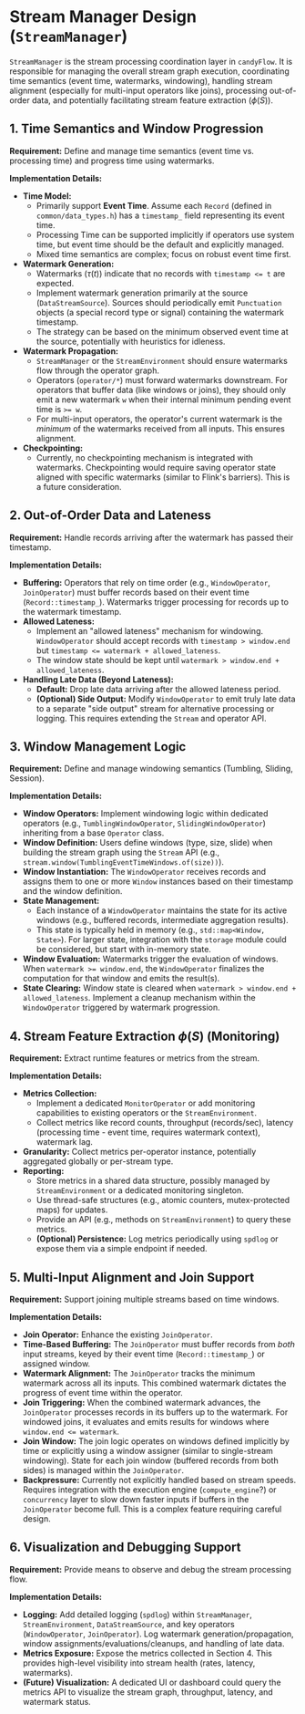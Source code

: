 # Stream Manager Design (`StreamManager`)

`StreamManager` is the stream processing coordination layer in `candyFlow`. It is responsible for managing the overall stream graph execution, coordinating time semantics (event time, watermarks, windowing), handling stream alignment (especially for multi-input operators like joins), processing out-of-order data, and potentially facilitating stream feature extraction ($\phi(S)$).

## 1. Time Semantics and Window Progression

**Requirement:** Define and manage time semantics (event time vs. processing time) and progress time using watermarks.

**Implementation Details:**

*   **Time Model:**
    *   Primarily support **Event Time**. Assume each `Record` (defined in `common/data_types.h`) has a `timestamp_` field representing its event time.
    *   Processing Time can be supported implicitly if operators use system time, but event time should be the default and explicitly managed.
    *   Mixed time semantics are complex; focus on robust event time first.
*   **Watermark Generation:**
    *   Watermarks ($\tau(t)$) indicate that no records with `timestamp <= t` are expected.
    *   Implement watermark generation primarily at the source (`DataStreamSource`). Sources should periodically emit `Punctuation` objects (a special record type or signal) containing the watermark timestamp.
    *   The strategy can be based on the minimum observed event time at the source, potentially with heuristics for idleness.
*   **Watermark Propagation:**
    *   `StreamManager` or the `StreamEnvironment` should ensure watermarks flow through the operator graph.
    *   Operators (`operator/*`) must forward watermarks downstream. For operators that buffer data (like windows or joins), they should only emit a new watermark `w` when their internal minimum pending event time is `>= w`.
    *   For multi-input operators, the operator's current watermark is the *minimum* of the watermarks received from all inputs. This ensures alignment.
*   **Checkpointing:**
    *   Currently, no checkpointing mechanism is integrated with watermarks. Checkpointing would require saving operator state aligned with specific watermarks (similar to Flink's barriers). This is a future consideration.

## 2. Out-of-Order Data and Lateness

**Requirement:** Handle records arriving after the watermark has passed their timestamp.

**Implementation Details:**

*   **Buffering:** Operators that rely on time order (e.g., `WindowOperator`, `JoinOperator`) must buffer records based on their event time (`Record::timestamp_`). Watermarks trigger processing for records up to the watermark timestamp.
*   **Allowed Lateness:**
    *   Implement an "allowed lateness" mechanism for windowing. `WindowOperator` should accept records with `timestamp > window.end` but `timestamp <= watermark + allowed_lateness`.
    *   The window state should be kept until `watermark > window.end + allowed_lateness`.
*   **Handling Late Data (Beyond Lateness):**
    *   **Default:** Drop late data arriving after the allowed lateness period.
    *   **(Optional) Side Output:** Modify `WindowOperator` to emit truly late data to a separate "side output" stream for alternative processing or logging. This requires extending the `Stream` and operator API.

## 3. Window Management Logic

**Requirement:** Define and manage windowing semantics (Tumbling, Sliding, Session).

**Implementation Details:**

*   **Window Operators:** Implement windowing logic within dedicated operators (e.g., `TumblingWindowOperator`, `SlidingWindowOperator`) inheriting from a base `Operator` class.
*   **Window Definition:** Users define windows (type, size, slide) when building the stream graph using the `Stream` API (e.g., `stream.window(TumblingEventTimeWindows.of(size))`).
*   **Window Instantiation:** The `WindowOperator` receives records and assigns them to one or more `Window` instances based on their timestamp and the window definition.
*   **State Management:**
    *   Each instance of a `WindowOperator` maintains the state for its active windows (e.g., buffered records, intermediate aggregation results).
    *   This state is typically held in memory (e.g., `std::map<Window, State>`). For larger state, integration with the `storage` module could be considered, but start with in-memory state.
*   **Window Evaluation:** Watermarks trigger the evaluation of windows. When `watermark >= window.end`, the `WindowOperator` finalizes the computation for that window and emits the result(s).
*   **State Clearing:** Window state is cleared when `watermark > window.end + allowed_lateness`. Implement a cleanup mechanism within the `WindowOperator` triggered by watermark progression.

## 4. Stream Feature Extraction $\phi(S)$ (Monitoring)

**Requirement:** Extract runtime features or metrics from the stream.

**Implementation Details:**

*   **Metrics Collection:**
    *   Implement a dedicated `MonitorOperator` or add monitoring capabilities to existing operators or the `StreamEnvironment`.
    *   Collect metrics like record counts, throughput (records/sec), latency (processing time - event time, requires watermark context), watermark lag.
*   **Granularity:** Collect metrics per-operator instance, potentially aggregated globally or per-stream type.
*   **Reporting:**
    *   Store metrics in a shared data structure, possibly managed by `StreamEnvironment` or a dedicated monitoring singleton.
    *   Use thread-safe structures (e.g., atomic counters, mutex-protected maps) for updates.
    *   Provide an API (e.g., methods on `StreamEnvironment`) to query these metrics.
    *   **(Optional) Persistence:** Log metrics periodically using `spdlog` or expose them via a simple endpoint if needed.

## 5. Multi-Input Alignment and Join Support

**Requirement:** Support joining multiple streams based on time windows.

**Implementation Details:**

*   **Join Operator:** Enhance the existing `JoinOperator`.
*   **Time-Based Buffering:** The `JoinOperator` must buffer records from *both* input streams, keyed by their event time (`Record::timestamp_`) or assigned window.
*   **Watermark Alignment:** The `JoinOperator` tracks the minimum watermark across all its inputs. This combined watermark dictates the progress of event time within the operator.
*   **Join Triggering:** When the combined watermark advances, the `JoinOperator` processes records in its buffers up to the watermark. For windowed joins, it evaluates and emits results for windows where `window.end <= watermark`.
*   **Join Window:** The join logic operates on windows defined implicitly by time or explicitly using a window assigner (similar to single-stream windowing). State for each join window (buffered records from both sides) is managed within the `JoinOperator`.
*   **Backpressure:** Currently not explicitly handled based on stream speeds. Requires integration with the execution engine (`compute_engine`?) or `concurrency` layer to slow down faster inputs if buffers in the `JoinOperator` become full. This is a complex feature requiring careful design.

## 6. Visualization and Debugging Support

**Requirement:** Provide means to observe and debug the stream processing flow.

**Implementation Details:**

*   **Logging:** Add detailed logging (`spdlog`) within `StreamManager`, `StreamEnvironment`, `DataStreamSource`, and key operators (`WindowOperator`, `JoinOperator`). Log watermark generation/propagation, window assignments/evaluations/cleanups, and handling of late data.
*   **Metrics Exposure:** Expose the metrics collected in Section 4. This provides high-level visibility into stream health (rates, latency, watermarks).
*   **(Future) Visualization:** A dedicated UI or dashboard could query the metrics API to visualize the stream graph, throughput, latency, and watermark status.
